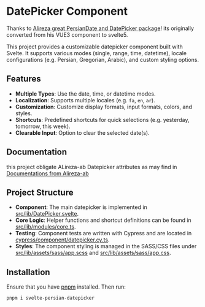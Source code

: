 # DatePicker Component

Thanks to [Alireza great PersianDate and DatePicker package](https://github.com/alireza-ab/vue3-persian-datepicker)! its originally converted from his VUE3 component to svelte5.

This project provides a customizable datepicker component built with Svelte. It supports various modes (single, range, time, datetime), locale configurations (e.g. Persian, Gregorian, Arabic), and custom styling options.

## Features

- **Multiple Types**: Use the date, time, or datetime modes.
- **Localization**: Supports multiple locales (e.g. `fa`, `en`, `ar`).
- **Customization**: Customize display formats, input formats, colors, and styles.
- **Shortcuts**: Predefined shortcuts for quick selections (e.g. yesterday, tomorrow, this week).
- **Clearable Input**: Option to clear the selected date(s).

## Documentation

this project obligate ALireza-ab Datepicker attributes as may find in [Documentations from Alireza-ab](https://alireza-ab.ir/datepicker)

## Project Structure

- **Component**: The main datepicker is implemented in [src/lib/DatePicker.svelte](src/lib/DatePicker.svelte).
- **Core Logic**: Helper functions and shortcut definitions can be found in [src/lib/modules/core.ts](src/lib/modules/core.ts).
- **Testing**: Component tests are written with Cypress and are located in [cypress/component/datepicker.cy.ts](cypress/component/datepicker.cy.ts).
- **Styles**: The component styling is managed in the SASS/CSS files under [src/lib/assets/sass/app.scss](src/lib/assets/sass/app.scss) and [src/lib/assets/sass/app.css](src/lib/assets/sass/app.css).

## Installation

Ensure that you have [pnpm](https://pnpm.io/) installed. Then run:

```sh
pnpm i svelte-persian-datepicker
```
